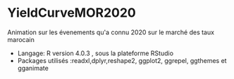 # YieldCurveMOR2020
Animation sur les évenements qu'a connu 2020 sur le  marché des taux marocain 
<ul>
<li>Langage: R version 4.0.3 , sous la plateforme RStudio </li>
<li>Packages utilisés :readxl,dplyr,reshape2, ggplot2, ggrepel, ggthemes et gganimate</li>
</ul>



